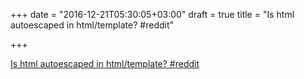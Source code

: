 +++
date = "2016-12-21T05:30:05+03:00"
draft = true
title = "Is html autoescaped in html/template?  #reddit"

+++

<p><a href="https://t.co/9xTPG9LExi">Is html autoescaped in html/template?  #reddit</a></p>
